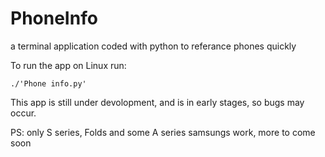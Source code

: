 # PhoneInfo
a terminal application coded with python to referance phones quickly

To run the app on Linux run:
```
./'Phone info.py'
```
This app is still under devolopment, and is in early stages, so bugs may occur.

PS: only S series, Folds and some A series samsungs work, more to come soon